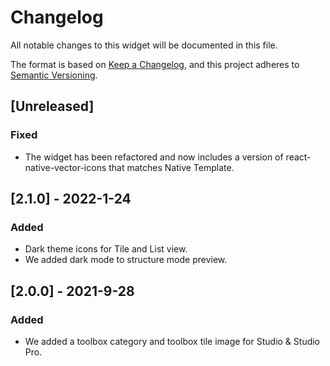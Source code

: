 # Changelog
All notable changes to this widget will be documented in this file.

The format is based on [Keep a Changelog](https://keepachangelog.com/en/1.0.0/), and this project adheres to [Semantic Versioning](https://semver.org/spec/v2.0.0.html).

## [Unreleased]

### Fixed
- The widget has been refactored and now includes a version of react-native-vector-icons that matches Native Template. 

## [2.1.0] - 2022-1-24

### Added
- Dark theme icons for Tile and List view.
- We added dark mode to structure mode preview.

## [2.0.0] - 2021-9-28

### Added
 - We added a toolbox category and toolbox tile image for Studio & Studio Pro.

